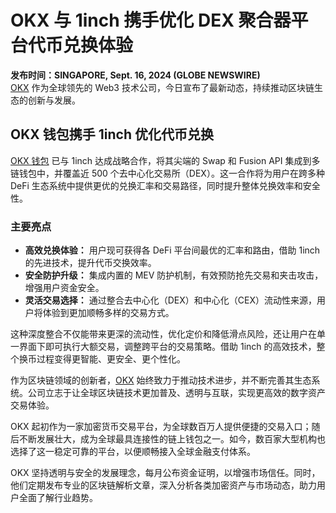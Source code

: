 # OKX 与 1inch 携手优化 DEX 聚合器平台代币兑换体验

**发布时间：SINGAPORE, Sept. 16, 2024 (GLOBE NEWSWIRE)**  
[OKX](https://bit.ly/OKXe) 作为全球领先的 Web3 技术公司，今日宣布了最新动态，持续推动区块链生态的创新与发展。

## OKX 钱包携手 1inch 优化代币兑换

[OKX 钱包](https://bit.ly/OKXe) 已与 1inch 达成战略合作，将其尖端的 Swap 和 Fusion API 集成到多链钱包中，并覆盖近 500 个去中心化交易所（DEX）。这一合作将为用户在跨多种 DeFi 生态系统中提供更优的兑换汇率和交易路径，同时提升整体兑换效率和安全性。

### 主要亮点

- **高效兑换体验：** 用户现可获得各 DeFi 平台间最优的汇率和路由，借助 1inch 的先进技术，提升代币交换效率。  
- **安全防护升级：** 集成内置的 MEV 防护机制，有效预防抢先交易和夹击攻击，增强用户资金安全。  
- **灵活交易选择：** 通过整合去中心化（DEX）和中心化（CEX）流动性来源，用户将体验到更加顺畅多样的交易方式。

这种深度整合不仅能带来更深的流动性，优化定价和降低滑点风险，还让用户在单一界面下即可执行大额交易，调整跨平台的交易策略。借助 1inch 的高效技术，整个换币过程变得更智能、更安全、更个性化。

作为区块链领域的创新者，[OKX](https://bit.ly/OKXe) 始终致力于推动技术进步，并不断完善其生态系统。公司立志于让全球区块链技术更加普及、透明与互联，实现更高效的数字资产交易体验。

OKX 起初作为一家加密货币交易平台，为全球数百万人提供便捷的交易入口；随后不断发展壮大，成为全球最具连接性的链上钱包之一。如今，数百家大型机构也选择了这一稳定可靠的平台，以便顺畅接入全球金融支付体系。

OKX 坚持透明与安全的发展理念，每月公布资金证明，以增强市场信任。同时，他们定期发布专业的区块链解析文章，深入分析各类加密资产与市场动态，助力用户全面了解行业趋势。